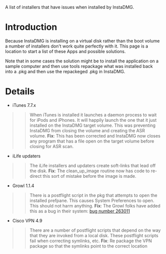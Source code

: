 A list of installers that have issues when installed by InstaDMG.

# Introduction #

Because InstaDMG is installing on a virtual disk rather than the boot volume a number of installers don't work quite perfectly with it. This page is a location to start a list of these Apps and possible solutions.

Note that in some cases the solution might be to install the application on a sample computer and then use tools repackage what was installed back into a .pkg and then use the repackeged .pkg in InstaDMG.

# Details #

  * iTunes 7.7.x
> > When iTunes is installed it launches a daemon process to wait for iPods and iPhones. It will happily launch the one that it just installed on the InstaDMG target volume. This was preventing InstaDMG from closing the volume and creating the ASR volume. **Fix**: This has been corrected and InstaDMG now closes any program that has a file open on the target volume before closing for ASR scan.

  * iLife updaters
> > The iLife installers and updaters create soft-links that lead off the disk. **Fix**: The clean\_up\_image routine now has code to re-direct this sort of mistake before the image is made.

  * Growl 1.1.4
> > There is a postflight script in the pkg that attempts to open the installed prefpane. This causes System Preferences to open. This should not harm anything. **Fix**: The Growl folks have added this as a bug in their system: [bug number 263011](https://bugs.launchpad.net/growl/+bug/263011)

  * Cisco VPN 4.9
> > There are a number of postflight scripts that depend on the way that they are invoked from a local disk.  These postflight scripts fail when correcting symlinks, etc.  **Fix**:  Re package the VPN package so that the symlinks point to the correct location